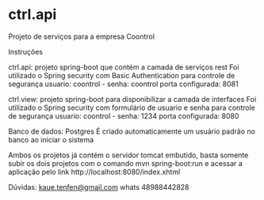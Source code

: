 # ctrl.api
Projeto de serviços para a empresa Coontrol

Instruções

ctrl.api: projeto spring-boot que contém a camada de serviços rest
Foi utilizado o Spring security com Basic Authentication para controle de segurança
usuario: coontrol - senha: coontrol
porta configurada: 8081

ctrl.view: projeto spring-boot para disponibilizar a camada de interfaces
Foi utilizado o Spring security com formulário de usuario e senha para controle de segurança
usuario: coontrol - senha: 1234
porta configurada: 8080

Banco de dados: Postgres
É criado automaticamente um usuário padrão no banco ao iniciar o sistema

Ambos os projetos já contém o servidor tomcat embutido, basta somente subir os dois projetos com o comando
mvn spring-boot:run e acessar a aplicação pelo link http://localhost:8080/index.xhtml

Dúvidas:
kaue.tenfen@gmail.com
whats 48988442828

